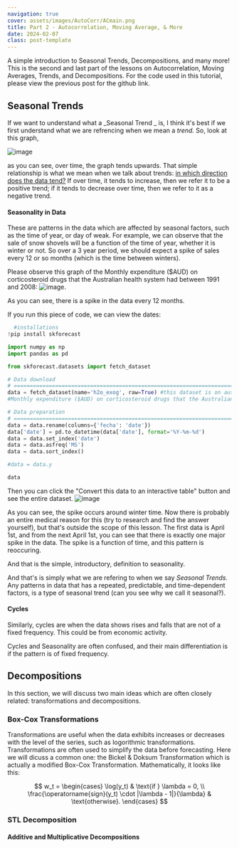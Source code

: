 ```yaml
---
navigation: true
cover: assets/images/AutoCorr/ACmain.png
title: Part 2 - Autocorrelation, Moving Average, & More
date: 2024-02-07
class: post-template
---
```


A simple introduction to Seasonal Trends, Decompositions, and many more! This is the second and last part of the lessons on Autocorrelation, Moving Averages, Trends, and Decompositions. For the code used in this tutorial, please view the previous post for the github link. 


## Seasonal Trends

If we want to understand what a _Seasonal Trend _ is, I think it's best if we first understand what we are refrencing when we mean a _trend._ So, look at this graph, 

![image](https://github.com/user-attachments/assets/e5a7cd20-7f87-4778-8ac0-a9a151f86df0)

as you can see, over time, the graph tends upwards. That simple relationship is what we mean when we talk about trends: <u>in which direction does the data tend?</u> If over time, it tends to increase, then we refer it to be a positive trend; if it tends to decrease over time, then we refer to it as a negative trend.

#### Seasonality in Data

These are patterns in the data which are affected by seasonal factors, such as the time of year, or day of weak. For example, we can observe that the sale of snow shovels will be a function of the time of year, whether it is winter or not. So over a 3 year period, we should expect a spike of sales every 12 or so months (which is the time between winters). 

Please observe this graph of the Monthly expenditure ($AUD) on corticosteroid drugs that the Australian health system had between 1991 and 2008: ![image](https://github.com/burakayy7/blog/assets/120507146/b79a4fc8-d835-491c-a551-c69c2fb192a2).

As you can see, there is a spike in the data every 12 months. 

If you run this piece of code, we can view the dates:
```python
  #installations
!pip install skforecast

import numpy as np
import pandas as pd

from skforecast.datasets import fetch_dataset

# Data download
# ==============================================================================
data = fetch_dataset(name='h2o_exog', raw=True) #this dataset is on australian health system, from 1991 to 2008. This is from Hyndman (2023) fpp3
#Monthly expenditure ($AUD) on corticosteroid drugs that the Australian health system had between 1991 and 2008. Two additional variables (exog_1, exog_2) are simulated.

# Data preparation
# ==============================================================================
data = data.rename(columns={'fecha': 'date'})
data['date'] = pd.to_datetime(data['date'], format='%Y-%m-%d')
data = data.set_index('date')
data = data.asfreq('MS')
data = data.sort_index()

#data = data.y

data
```
Then you can click the "Convert this data to an interactive table" button and see the entire dataset.
![image](https://github.com/user-attachments/assets/18b20d7d-ae68-4dbb-8748-3955b6d24741)

As you can see, the spike occurs around winter time. Now there is probably an entire medical reason for this (try to research and find the answer yourself), but that's outside the scope of this lesson. The first data is April 1st, and from the next April 1st, you can see that there is exactly one major spike in the data. The spike is a function of time, and this pattern is reoccuring. 

And that is the simple, introductory, definition to seasonality. 

And that's is simply what we are refering to when we say _Seasonal Trends._ Any patterns in data that has a repeated, predictable, and time-dependent factors, is a type of seasonal trend (can you see why we call it seasonal?).



#### Cycles

Similarly, cycles are when the data shows rises and falls that are not of a fixed frequency. This could be from economic activity. 

Cycles and Seasonality are often confused, and their main differentiation is if the pattern is of fixed frequency. 


## Decompositions

In this section, we will discuss two main ideas which are often closely related: transformations and decompositions. 

### Box-Cox Transformations

Transformations are useful when the data exhibits increases or decreases with the level of the series, such as logorithmic transformations. Transformations are often used to simplify the data before forecasting. Here we will dicuss a common one: the Bickel & Doksum Transformation which is actually a modified Box-Cox Transformation. Mathematically, it looks like this:

$$
w_t = \begin{cases}
    \log(y_t) & \text{if } \lambda = 0, \\
    \frac{\operatorname{sign}(y_t) \cdot |\lambda - 1|}{\lambda} & \text{otherwise}.
\end{cases}
$$



### STL Decomposition


#### Additive and Multiplicative Decompositions
